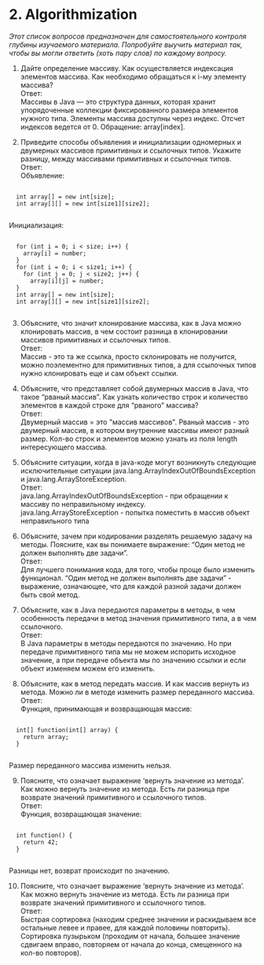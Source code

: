   # 2. Algorithmization

  *Этот список вопросов предназначен для самостоятельного контроля глубины изучаемого материала.*
  *Попробуйте выучить материал так, чтобы вы могли ответить (хоть пару слов) по каждому вопросу.* 
    
  1.  Дайте определение массиву. Как осуществляется индексация элементов массива. Как необходимо обращаться к i-му 
  элементу массива? 
  <br/>Ответ:<br/>
  Массивы в Java — это структура данных, которая хранит упорядоченные коллекции фиксированного размера элементов нужного типа.
  Элементы массива доступны через индекс. Отсчет индексов ведется от 0.
  Обращение: array[index].

  2.  Приведите  способы  объявления  и  инициализации  одномерных  и  двумерных  массивов примитивных  и  ссылочных 
  типов. Укажите разницу, между массивами примитивных и ссылочных типов. 
  <br/>Ответ:<br/>
  Объявление: <br/>
  <pre><code>
  int array[] = new int[size];
  int array[][] = new int[size1][size2];
  </code></pre>
  Инициализация: <br/>
  <pre><code>
  for (int i = 0; i < size; i++) {
    array[i] = number;
  }
  for (int i = 0; i < size1; i++) {
    for (int j = 0; j < size2; j++) {
      array[i][j] = number;
  }
  int array[] = new int[size];
  int array[][] = new int[size1][size2];
  </code></pre>

  3.  Объясните,  что  значит  клонирование  массива,  как  в  Java  можно  клонировать  массив,  в  чем  состоит  разница  в 
  клонировании массивов примитивных и ссылочных типов.
  <br/>Ответ:<br/>
  Массив - это та же ссылка, просто склонировать не получится, можно поэлементно для примитивных типов, а для ссылочных типов нужно клонировать еще и сам объект ссылки.

  4.  Объясните, что представляет собой двумерных массив в Java, что такое “рваный массив”. Как узнать количество 
  строк и количество элементов в каждой строке для “рваного” массива?
  <br/>Ответ:<br/>
  Двумерный массив = это "массив массивов". Рваный массив - это двумерный массив, в котором внутренние массивы имеют разный размер.
  Кол-во строк и элементов можно узнать из поля length интересующего массива.

  5.  Объясните  ситуации,  когда  в  java-коде  могут  возникнуть  следующие  исключительные  ситуации 
  java.lang.ArrayIndexOutOfBoundsException и java.lang.ArrayStoreException.
  <br/>Ответ:<br/>
  java.lang.ArrayIndexOutOfBoundsException - при обращении к массиву по неправильному индексу.<br/>
  java.lang.ArrayStoreException - попытка поместить в массив объект неправильного типа

  6.  Объясните, зачем при кодировании разделять решаемую задачу на методы. Поясните, как вы понимаете выражение: 
  “Один метод не должен выполнять две задачи”.
  <br/>Ответ:<br/>
  Для лучшего понимания кода, для того, чтобы проще было изменить функционал.
  “Один метод не должен выполнять две задачи” - выражение, означающее, что для каждой разной задачи должен быть свой метод.

  7.  Объясните, как в Java передаются параметры в методы, в чем особенность передачи в метод значения примитивного 
  типа, а в чем ссылочного. 
  <br/>Ответ:<br/>
  В Java параметры в методы передаются по значению. Но при передаче примитивного типа мы не можем испорить исходное значение, а при передаче объекта мы по значению ссылки и если объект изменяем можем его изменить.

  8.  Объясните, как в метод передать массив. И как массив вернуть из метода. Можно ли в методе изменить размер 
  переданного массива.
  <br/>Ответ:<br/>
  Функция, принимающая и возвращающая массив:
  <pre><code>
  int[] function(int[] array) {
    return array;
  }
  </code></pre>
  Размер переданного массива изменить нельзя.

  9.  Поясните, что означает выражение ‘вернуть значение из метода’. Как можно вернуть значение из метода. Есть ли 
  разница при возврате значений примитивного и ссылочного типов.
  <br/>Ответ:<br/>
  Функция, возвращающая значение:
  <pre><code>
  int function() {
    return 42;
  }
  </code></pre>
  Разницы нет, возврат происходит по значению.

  10.  Поясните, что означает выражение ‘вернуть значение из метода’. Как можно вернуть значение из метода. Есть ли 
  разница при возврате значений примитивного и ссылочного типов.
  <br/>Ответ:<br/>
  Быстрая сортировка (находим среднее значении и раскидываем все остальные левее и правее, для каждой половины повторить). </br>
  Сортировка пузырьком (проходим от начала, большее значение сдвигаем вправо, повторяем от начала до конца, смещенного на кол-во повторов).
